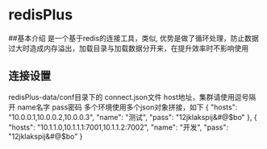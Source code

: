 # redisPlus

##基本介绍
是一个基于redis的连接工具，类似<RedisDesktopManager>,
优势是做了循环处理，防止数据过大时造成内存溢出，加载目录与加载数据分开来，在提升效率时不影响使用

## 连接设置
redisPlus-data/conf目录下的 connect.json文件
host地址，集群请使用逗号隔开
name名字
pass密码
多个环境使用多个json对象拼接，如下
 {
    "hosts": "10.0.0.1,10.0.0.2,10.0.0.3",
    "name": "测试",
    "pass": "12jklakspij&#@$bo"
  },
  {
    "hosts": "10.1.1.0,10.1.1.1:7001,10.1.1.2:7002",
    "name": "开发",
    "pass": "12jklakspij&#@$bo"
  }